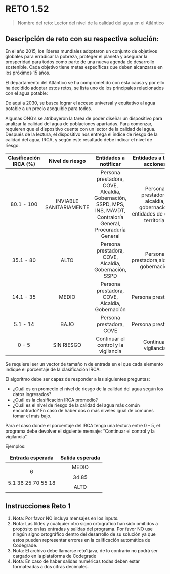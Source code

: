 # RETO 1.52

> Nombre del reto:	Lector del nivel de la calidad del agua en el Atlántico

## Descripción de reto con su respectiva solución:

En el año 2015, los líderes mundiales adoptaron un conjunto de objetivos globales para erradicar la pobreza, proteger el planeta y asegurar la prosperidad para todos como parte de una nueva agenda de desarrollo sostenible. Cada objetivo tiene metas específicas que deben alcanzarse en los próximos 15 años.

El departamento del Atlántico se ha comprometido con esta causa y por ello ha decidido adoptar estos retos, se lista uno de los principales relacionados con el agua potable:

De aquí a 2030, se busca lograr el acceso universal y equitativo al agua potable a un precio asequible para todos.

Algunas ONG’s se atribuyeron la tarea de poder diseñar un dispositivo para analizar la calidad del agua de poblaciones apartadas. Para comenzar, requieren que el dispositivo cuente con un lector de la calidad del agua. Después de la lectura, el dispositivo nos entrega el índice de riesgo de la calidad del agua, IRCA, y según este resultado debe indicar el nivel de riesgo.

|Clasificación IRCA (%)	| Nivel de riesgo	|Entidades a notificar|	Entidades a tomar acciones |
|:---:|:-----:|:-----:|:-----:|
|80.1 - 100 | INVIABLE SANITARIAMENTE | Persona prestadora, COVE, Alcaldía, Gobernación, SSPD, MPS, INS, MAVDT, Contraloría General, Procuraduría General | Persona prestadora, alcaldía, gobernación, entidades de orden territorial |
| 35.1 - 80 |  ALTO | Persona prestadora, COVE, Alcaldía, Gobernación, SSPD | Persona prestadora,alcaldía, gobernación |
| 14.1 - 35 | MEDIO | Persona prestadora, COVE, Alcaldía, Gobernación | Persona prestadora |
| 5.1 - 14 | BAJO |	Persona prestadora, COVE | Persona prestadora |
| 0 - 5 | SIN RIESGO | Continuar el control y la vigilancia | Continuar vigilancia


Se requiere leer un vector de tamaño n de entrada en el que cada elemento indique el porcentaje de la clasificación IRCA.

El algoritmo debe ser capaz de responder a las siguientes preguntas:

* ¿Cuál es en promedio el nivel de riesgo de la calidad del agua según los datos ingresados?
* ¿Cuál es la clasificación IRCA promedio?
* ¿Cuál es el nivel de riesgo de la calidad del agua más común encontrado? En caso de haber dos o más niveles igual de comunes tomar el más bajo.

Para el caso donde el porcentaje del IRCA tenga una lectura entre 0 - 5, el programa debe devolver el siguiente mensaje: “Continuar el control y la vigilancia”.

Ejemplos:

<table>
    <thead>
        <tr>
            <td align=center><b>Entrada esperada</b></td>
            <td align=center><b>Salida esperada</b></td>
        </tr>
    <thead>
    <tbody>
        <tr>
            <td rowspan=3 align=center>
                <p>6</p>
                <p>5.1 36 25 70 55 18</p>
            </td>
            <td align=center>MEDIO</td>
        </tr>
        <tr>
            <td align=center>34.85</td>
        </tr>
        <tr>
            <td align=center>ALTO</td>
        </tr>
    </tbody>
</table>

## Instrucciones Reto 1

1. Nota: Por favor NO incluya mensajes en los inputs.
2. Nota: Las tildes y cualquier otro signo ortográfico han sido omitidos a propósito en las entradas y salidas del programa. Por favor NO use ningún signo ortográfico dentro del desarrollo de su solución ya que estos pueden representar errores en la calificación automática de Codegrade.
3. Nota: El archivo debe llamarse reto1.java, de lo contrario no podrá ser cargado en la plataforma de Codegrade
4. Nota: En caso de haber salidas numéricas todas deben estar formateadas a dos cifras decimales.
